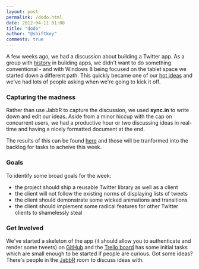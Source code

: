 ```yaml
--- 
layout: post
permalink: /dodo.html
date: 2012-04-11 01:00
title: "dodo"
author: "@shiftkey"
comments: true
---
```


A few weeks ago, we had a discussion about building a Twitter app. As a group with [history](http://www.theleagueofpaul.com/mahtweets-is-dead) in building apps, we didn't want to do something conventional - and with Windows 8 being focused on the tablet space we started down a different path. This quickly became one of our [hot ideas](https://code52.uservoice.com/forums/143105-code-52/suggestions/2673882-metro-style-twitter-client) and we've had lots of people asking when we're going to kick it off.

### Capturing the madness

Rather than use JabbR to capture the discussion, we used **sync.in** to write down and edit our ideas. Aside from a minor hiccup with the cap on concurrent users, we had a productive hour or two discussing ideas in real-time and having a nicely formatted document at the end.

The results of this can be found [here](http://sync.in/KlhETAjkLy) and those will be tranformed into the backlog for tasks to acheive this week.

### Goals

To identify some broad goals for the week:

 - the project should ship a reusable Twitter library as well as a client
 - the client will not follow the existing norms of displaying lists of tweets
 - the client should demonstrate some wicked animations and transitions
 - the client should implement some radical features for other Twitter clients to shamelessly steal

### Get Involved

We've started a skeleton of the app (it should allow you to authenticate and render some tweets) on [GitHub](https://github.com/Code52/dodo) and the [Trello board](https://trello.com/board/dodo/4f82e9dfc10221fb0db2cff2) has some initial tasks which are small enough to be started if people are curious. Got some ideas? There's people in the [JabbR](http://jabbr.net/#/rooms/code52) room to discuss ideas with.